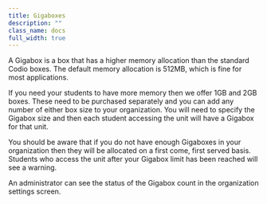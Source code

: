```yaml
---
title: Gigaboxes
description: ""
class_name: docs
full_width: true
---
```


A Gigabox is a box that has a higher memory allocation than the standard Codio boxes. The default memory allocation is 512MB, which is fine for most applications. 

If you need your students to have more memory then we offer 1GB and 2GB boxes. These need to be purchased separately and you can add any number of either box size to your organization. You will need to specify the Gigabox size and then each student accessing the unit will have a Gigabox for that unit.

You should be aware that if you do not have enough Gigaboxes in your organization then they will be allocated on a first come, first served basis. Students who access the unit after your Gigabox limit has been reached will see a warning.

An administrator can see the status of the Gigabox count in the organization settings screen.
